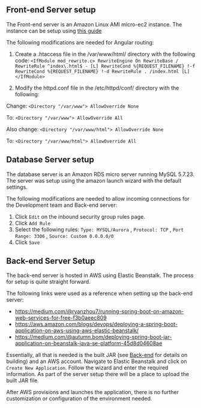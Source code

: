 ## Front-end Server setup

The Front-end server is an Amazon Linux AMI micro-ec2 instance. The instance can be setup using [this guide](https://docs.aws.amazon.com/AWSEC2/latest/UserGuide/install-LAMP.html)

The following modifications are needed for Angular routing:

1. Create a .htaccess file in the /var/www/html/ directory with the following code:
 `<IfModule mod_rewrite.c>
  RewriteEngine On
  RewriteBase /
  RewriteRule ^index\.html$ - [L]
  RewriteCond %{REQUEST_FILENAME} !-f
  RewriteCond %{REQUEST_FILENAME} !-d
  RewriteRule . /index.html [L]
</IfModule>`

2. Modify the httpd.conf file in the /etc/httpd/conf/ directory with the following:

  Change:
  `<Directory "/var/www">
      AllowOverride None`

  To:
  `<Directory "/var/www">
      AllowOverride All`


  Also change:
  `<Directory "/var/www/html">
    AllowOverride None`

  To:
  `<Directory "/var/www/html">
    AllowOverride All`


## Database Server setup

The database server is an Amazon RDS micro server running MySQL 5.7.23.
The server was setup using the amazon launch wizard with the default settings.

The following modifications are needed to allow incoming connections for the Development team and Back-end server:

1. Click `Edit` on the inbound security group rules page.
2. Click `Add Rule`
3. Select the following rules: `Type: MYSQL/Aurora` , `Protocol: TCP` , `Port Range: 3306` , `Source: Custom 0.0.0.0/0`
4. Click `Save`

## Back-end Server Setup

The back-end server is hosted in AWS using Elastic Beanstalk. The process for setup is quite straight forward.

The following links were used as a reference when setting up the back-end server:
* https://medium.com/@ryanzhou7/running-spring-boot-on-amazon-web-services-for-free-f3b0aeec809
* https://aws.amazon.com/blogs/devops/deploying-a-spring-boot-application-on-aws-using-aws-elastic-beanstalk/
* https://medium.com/@autumn.bom/deploying-spring-boot-jar-application-on-beanstalk-java-se-platform-45d8d04608ae

Essentially, all that is needed is the built JAR (see [Back-end](/BackEnd/README.md) for details on building) and
an AWS account. Navigate to Elastic Beanstalk and click on `Create New Application`. Follow the wizard and enter
the required information. As part of the server setup there will be a place to upload the built JAR file.

After AWS provisions and launches the application, there is no further customization or configuration of the environment
needed.

